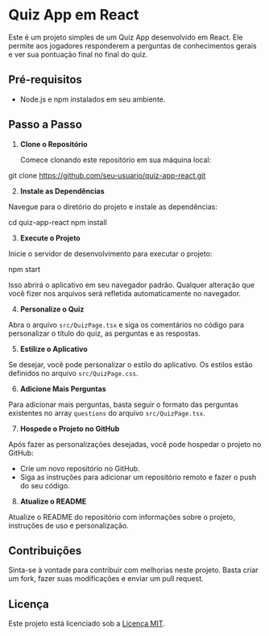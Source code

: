 # Quiz App em React

Este é um projeto simples de um Quiz App desenvolvido em React. Ele permite aos jogadores responderem a perguntas de conhecimentos gerais e ver sua pontuação final no final do quiz.

## Pré-requisitos

- Node.js e npm instalados em seu ambiente.

## Passo a Passo

1. **Clone o Repositório**

   Comece clonando este repositório em sua máquina local:

git clone https://github.com/seu-usuario/quiz-app-react.git

2. **Instale as Dependências**

Navegue para o diretório do projeto e instale as dependências:

cd quiz-app-react
npm install

3. **Execute o Projeto**

Inicie o servidor de desenvolvimento para executar o projeto:

npm start

Isso abrirá o aplicativo em seu navegador padrão. Qualquer alteração que você fizer nos arquivos será refletida automaticamente no navegador.

4. **Personalize o Quiz**

Abra o arquivo `src/QuizPage.tsx` e siga os comentários no código para personalizar o título do quiz, as perguntas e as respostas.

5. **Estilize o Aplicativo**

Se desejar, você pode personalizar o estilo do aplicativo. Os estilos estão definidos no arquivo `src/QuizPage.css`.

6. **Adicione Mais Perguntas**

Para adicionar mais perguntas, basta seguir o formato das perguntas existentes no array `questions` do arquivo `src/QuizPage.tsx`.

7. **Hospede o Projeto no GitHub**

Após fazer as personalizações desejadas, você pode hospedar o projeto no GitHub:

- Crie um novo repositório no GitHub.
- Siga as instruções para adicionar um repositório remoto e fazer o push do seu código.

8. **Atualize o README**

Atualize o README do repositório com informações sobre o projeto, instruções de uso e personalização.

## Contribuições

Sinta-se à vontade para contribuir com melhorias neste projeto. Basta criar um fork, fazer suas modificações e enviar um pull request.

## Licença

Este projeto está licenciado sob a [Licença MIT](LICENSE).

